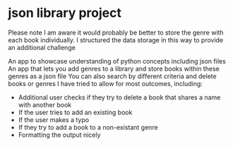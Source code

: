 # json library project

Please note I am aware it would probably be better to store the genre with each book individually. I structured the data storage in this
way to provide an additional challenge

An app to showcase understanding of python concepts including json files
An app that lets you add genres to a library and store books within these genres as a json file
You can also search by different criteria and delete books or genres
I have tried to allow for most outcomes, including:
 - Additional user checks if they try to delete a book that shares a name with another book
 - If the user tries to add an existing book
 - If the user makes a typo
 - If they try to add a book to a non-existant genre
 - Formatting the output nicely
